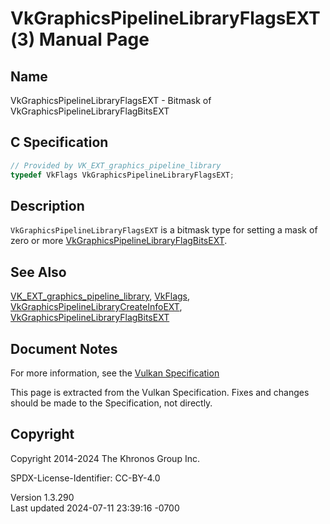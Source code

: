 # VkGraphicsPipelineLibraryFlagsEXT(3) Manual Page

## Name

VkGraphicsPipelineLibraryFlagsEXT - Bitmask of
VkGraphicsPipelineLibraryFlagBitsEXT



## <a href="#_c_specification" class="anchor"></a>C Specification

``` c
// Provided by VK_EXT_graphics_pipeline_library
typedef VkFlags VkGraphicsPipelineLibraryFlagsEXT;
```

## <a href="#_description" class="anchor"></a>Description

`VkGraphicsPipelineLibraryFlagsEXT` is a bitmask type for setting a mask
of zero or more
[VkGraphicsPipelineLibraryFlagBitsEXT](https://registry.khronos.org/vulkan/specs/1.3-extensions/man/html/VkGraphicsPipelineLibraryFlagBitsEXT.html).

## <a href="#_see_also" class="anchor"></a>See Also

[VK_EXT_graphics_pipeline_library](https://registry.khronos.org/vulkan/specs/1.3-extensions/man/html/VK_EXT_graphics_pipeline_library.html),
[VkFlags](https://registry.khronos.org/vulkan/specs/1.3-extensions/man/html/VkFlags.html),
[VkGraphicsPipelineLibraryCreateInfoEXT](https://registry.khronos.org/vulkan/specs/1.3-extensions/man/html/VkGraphicsPipelineLibraryCreateInfoEXT.html),
[VkGraphicsPipelineLibraryFlagBitsEXT](https://registry.khronos.org/vulkan/specs/1.3-extensions/man/html/VkGraphicsPipelineLibraryFlagBitsEXT.html)

## <a href="#_document_notes" class="anchor"></a>Document Notes

For more information, see the <a
href="https://registry.khronos.org/vulkan/specs/1.3-extensions/html/vkspec.html#VkGraphicsPipelineLibraryFlagsEXT"
target="_blank" rel="noopener">Vulkan Specification</a>

This page is extracted from the Vulkan Specification. Fixes and changes
should be made to the Specification, not directly.

## <a href="#_copyright" class="anchor"></a>Copyright

Copyright 2014-2024 The Khronos Group Inc.

SPDX-License-Identifier: CC-BY-4.0

Version 1.3.290  
Last updated 2024-07-11 23:39:16 -0700
